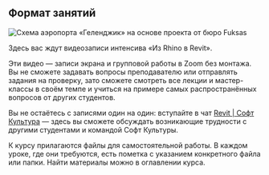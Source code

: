 ## Формат занятий

![Схема аэропорта «Геленджик» на основе проекта от бюро Fuksas](/img/RRH_3/1649321332_rrh-3-2.gif)

Здесь вас ждут видеозаписи интенсива «Из Rhino в Revit».

Эти видео — записи экрана и групповой работы в Zoom без монтажа. Вы не сможете задавать вопросы преподавателю или отправлять задания на проверку, зато сможете смотреть все лекции и мастер-классы в своём темпе и учиться на примере самых распространённых вопросов от других студентов.

Вы не остаётесь с записями один на один: вступайте в чат [Revit | Софт Культура](https://t.me/+ZVO_Fb4k2qhhMTli) — здесь вы сможете обсуждать возникающие трудности с другими студентами и командой Софт Культуры.

К курсу прилагаются файлы для самостоятельной работы. В каждом уроке, где они требуются, есть пометка с указанием конкретного файла или папки. Найти материалы можно в оглавлении курса.

